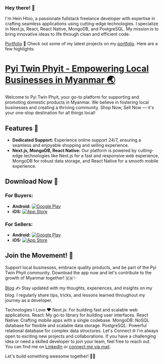 ### Hey there! 👋

I'm Hein Htoo, a passionate fullstack freelance developer with expertise in crafting seamless applications using cutting-edge technologies. I specialize in Next.js, React, React Native, MongoDB, and PostgreSQL. My mission is to bring innovative ideas to life through clean and efficient code.

[Portfolio](https://heinhtoo.vercel.app/) 🚀
Check out some of my latest projects on my [portfolio](https://heinhtoo.vercel.app/). Here are a few highlights:

# [Pyi Twin Phyit - Empowering Local Businesses in Myanmar 🌏](http://pyitwinphyit.com/)

Welcome to Pyi Twin Phyit, your go-to platform for supporting and promoting domestic products in Myanmar. We believe in fostering local businesses and creating a thriving community. Shop Now, Sell Now — it's your one-stop destination for all things local!

## Features 🚀

- **Dedicated Support:** Experience online support 24/7, ensuring a seamless and enjoyable shopping and selling experience.
- **Next.js, MongoDB, React Native:** Our platform is powered by cutting-edge technologies like Next.js for a fast and responsive web experience, MongoDB for robust data storage, and React Native for a smooth mobile experience.

## Download Now 📲

### For Buyers:

- **Android:** [![Google Play](https://img.shields.io/badge/Google%20Play-Download-brightgreen)](https://play.google.com/store/apps/details?id=com.digisoftmm.pyitwinphyit)
- **iOS:** [![App Store](https://img.shields.io/badge/App%20Store-Download-blue)](https://apps.apple.com/us/app/pyi-twin-phyit/id6467381211)

### For Sellers:

- **Android:** [![Google Play](https://img.shields.io/badge/Google%20Play-Download-brightgreen)](https://play.google.com/store/apps/details?id=com.digisoftmm.pyitwinphyitseller)
- **iOS:** [![App Store](https://img.shields.io/badge/App%20Store-Download-blue)](https://apps.apple.com/us/app/pyi-twin-phyit-seller/id6468993140)

## Join the Movement! 🌱

Support local businesses, embrace quality products, and be part of the Pyi Twin Phyit community. Download the app now and let's contribute to the growth of Myanmar together! 🇲🇲✨

[Blog](https://heinhtoo.vercel.app/blogs) ✍️
Stay updated with my thoughts, experiences, and insights on my blog. I regularly share tips, tricks, and lessons learned throughout my journey as a developer.

Technologies I Love ❤️
Next.js: For building fast and scalable web applications.
React: My go-to library for building user interfaces.
React Native: Crafting mobile apps with a single codebase.
MongoDB: NoSQL database for flexible and scalable data storage.
PostgreSQL: Powerful relational database for complex data structures.
Let's Connect 🌐
I'm always open to exciting new projects and collaborations. If you have a challenging idea or need a skilled developer to join your team, feel free to reach out. You can find me on [LinkedIn](https://www.linkedin.com/in/hein-htoo-a95193143/) or [connect me via mail](mailto:heinhtoozaw99@gmail.com).

Let's build something awesome together! 🚀✨
